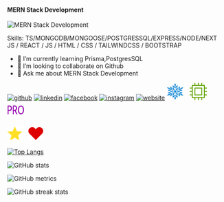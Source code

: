 
#### MERN Stack Development
![MERN Stack Development](https://user-images.githubusercontent.com/74038190/225813708-98b745f2-7d22-48cf-9150-083f1b00d6c9.gif)


Skills: TS/MONGODB/MONGOOSE/POSTGRESSQL/EXPRESS/NODE/NEXT JS / REACT / JS / HTML / CSS / TAILWINDCSS / BOOTSTRAP

- 🌱 I’m currently learning Prisma,PostgresSQL 
- 👯 I’m looking to collaborate on Github 
- 💬 Ask me about MERN Stack Development 


[<img src='https://cdn.jsdelivr.net/npm/simple-icons@3.0.1/icons/github.svg' alt='github' height='40'>](https://github.com/furqanRupom)  [<img src='https://cdn.jsdelivr.net/npm/simple-icons@3.0.1/icons/linkedin.svg' alt='linkedin' height='40'>](https://www.linkedin.com/in/furqan-ahmad-6149ba281/)  [<img src='https://cdn.jsdelivr.net/npm/simple-icons@3.0.1/icons/facebook.svg' alt='facebook' height='40'>](https://www.facebook.com/fab.rupom)  [<img src='https://cdn.jsdelivr.net/npm/simple-icons@3.0.1/icons/instagram.svg' alt='instagram' height='40'>](https://www.instagram.com/fab_w00/)  [<img src='https://cdn.jsdelivr.net/npm/simple-icons@3.0.1/icons/icloud.svg' alt='website' height='40'>](https://furqanahmadportfolio.vercel.app/)  <a href='https://archiveprogram.github.com/'><img src='https://raw.githubusercontent.com/acervenky/animated-github-badges/master/assets/acbadge.gif' width='40' height='40'></a> <a href='https://docs.github.com/en/developers'><img src='https://raw.githubusercontent.com/acervenky/animated-github-badges/master/assets/devbadge.gif' width='40' height='40'></a> <a href='https://github.com/pricing'><img src='https://raw.githubusercontent.com/acervenky/animated-github-badges/master/assets/pro.gif' width='40' height='40'></a>

<a href='https://stars.github.com/'><img src='https://raw.githubusercontent.com/acervenky/animated-github-badges/master/assets/starbadge.gif' width='35' height='35'></a> <a href='https://docs.github.com/en/github/supporting-the-open-source-community-with-github-sponsors'><img src='https://raw.githubusercontent.com/acervenky/animated-github-badges/master/assets/sponsorbadge.gif' width='35' height='35'></a> 

[![Top Langs](https://github-readme-stats.vercel.app/api/top-langs/?username=furqanRupom)](https://github.com/anuraghazra/github-readme-stats)

![GitHub stats](https://github-readme-stats.vercel.app/api?username=furqanRupom&show_icons=true)  

![GitHub metrics](https://metrics.lecoq.io/furqanRupom)  

![GitHub streak stats](https://streak-stats.demolab.com/?user=furqanRupom)  





